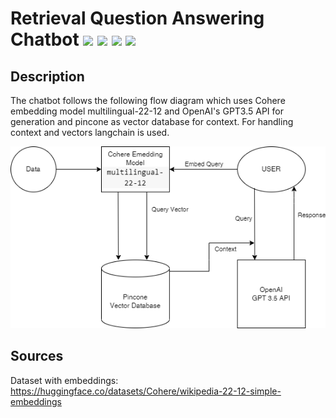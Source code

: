 # Retrieval Question Answering Chatbot ![](https://img.shields.io/badge/-OpenAI%20GPT%203.5-black) ![](https://img.shields.io/badge/-Cohere-purple) ![](https://img.shields.io/badge/-Pincone-black) ![](https://img.shields.io/badge/-langchain-red)

## Description

The chatbot follows the following flow diagram which uses Cohere embedding model multilingual-22-12 and OpenAI's GPT3.5 API for generation and pincone as vector database for context. For handling context and vectors langchain is used.

![Cohere Model](files\flow_app.png)

## Sources

Dataset with embeddings: https://huggingface.co/datasets/Cohere/wikipedia-22-12-simple-embeddings





